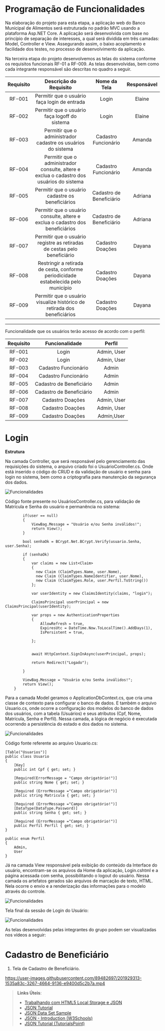 # Programação de Funcionalidades

Na elaboração do projeto para esta etapa, a aplicação web do Banco Municipal de Alimentos será estruturada no padrão MVC usando a plataforma Asp.NET Core. A aplicação será desenvolvida com base no princípio de separação de interesses, a qual será dividida em três camadas: Model, Controller e View. Assegurando assim, o baixo acoplamento e facilidade dos testes, no processo de desenvolvimento da aplicação.

Na terceira etapa do projeto desenvolvemos as telas do sistema conforme os requisitos funcionais RF-01 a RF-009. As telas desenvolvidas, bem como cada integrante responsável são descritas no quadro a seguir. 

|Requisito | Descrição do Requisito  | Nome da Tela| Responsável|
|:------:|:-----------------------------------------:|:----:|:-----:|
|RF-001| Permitir que o usuário faça login de entrada| Login| Elaine|
|RF-002| Permitir que o usuário faça logoff do sistema| Login | Elaine|
|RF-003| Permitir que o administrador cadastre os usuários do sistema| Cadastro Funcionário |Amanda|
|RF-004| Permitir que o administrador consulte, altere e exclua o cadastro dos usuários do sistema| Cadastro Funcionário|Amanda|
|RF-005| Permitir que o usuário cadastre os beneficiários| Cadastro de Beneficiário|Adriana|
|RF-006| Permitir que o usuário consulte, altere e exclua o cadastro dos beneficiários| Cadastro de Beneficiário|Adriana|
|RF-007| Permitir que o usuário registre as retiradas de cestas pelo beneficiário| Cadastro Doações|Dayana
|RF-008| Restringir a retirada de cesta, conforme periodicidade estabelecida pelo município| Cadastro Doações|Dayana|
|RF-009| Permitir que o usuário visualize histórico de retirada dos beneficiários| Cadastro Doações|Dayana|

<hr>
Funcionalidade que os usuários terão acesso de acordo com o perfil:

|Requisito | Funcionalidade | Perfil|
|:------:|:----:|:-----:|
|RF-001|  Login| Admin, User|
|RF-002|  Login | Admin, User|
|RF-003|  Cadastro Funcionário |Admin|
|RF-004|  Cadastro Funcionário|Admin|
|RF-005|  Cadastro de Beneficiário|Admin|
|RF-006|  Cadastro de Beneficiário|Admin|
|RF-007|  Cadastro Doações|Admin, User|
|RF-008|  Cadastro Doações|Admin, User|
|RF-009|  Cadastro Doações|Admin,User|


# Login
**Estrutura**

Na camada Controller, que será responsável pelo gerenciamento das requisições do sistema, o arquivo criado foi o UsuárioController.cs. Onde está inserido o código do CRUD e da validação de usuário e senha para login no sistema, bem como a criptografia para manutenção da segurança dos dados.

![Funcionalidades](img/_controller.jpg)

Código fonte presente no UsuáriosController.cs, para validação de Matrícula e Senha do usuário e permanência no sistema:

            if(user == null)
            {
                ViewBag.Message = "Usuário e/ou Senha inválidos!";
                return View();
            }

            bool senhaOk = BCrypt.Net.BCrypt.Verify(usuario.Senha, user.Senha);

            if (senhaOk)
            {
                var claims = new List<Claim>
                {
                  new Claim (ClaimTypes.Name, user.Nome),
                  new Claim (ClaimTypes.NameIdentifier, user.Nome),
                  new Claim (ClaimTypes.Role, user.Perfil.ToString())
                };

                var userIdentity = new ClaimsIdentity(claims, "login");

                ClaimsPrincipal userPrincipal = new ClaimsPrincipal(userIdentity);  

                var props = new AuthenticationProperties
                {
                    AllowRefresh = true,
                    ExpiresUtc = DateTime.Now.ToLocalTime().AddDays(1),
                    IsPersistent = true,

                };


                await HttpContext.SignInAsync(userPrincipal, props);

                return Redirect("Logado");
             
            }

            ViewBag.Message = "Usuário e/ou Senha inválidos!";
            return View();
        }

Para a camada Model geramos o ApplicationDbContext.cs, que cria uma classe de contexto para configurar o banco de dados. E também o arquivo Usuario.cs, onde ocorre a configuração dos modelos do banco de dados dos usuários, com a tabela (Usuários) e seus atributos (Cpf, Nome, Matrícula, Senha e Perfil). Nessa camada, a lógica de negócio é executada ocorrendo a persistência do estado e dos dados no sistema.

![Funcionalidades](img/_models.jpg)

Código fonte referente ao arquivo Usuario.cs:

    [Table("Usuarios")]
    public class Usuario
    {
        [Key]
        public int Cpf { get; set; }

        [Required(ErrorMessage = "Campo obrigatório!")]
        public string Nome { get; set; }

        [Required (ErrorMessage ="Campo obrigatório!")]
        public string Matricula { get; set; }

        [Required (ErrorMessage ="Campo obrigatório!")]
        [DataType(DataType.Password)]
        public string Senha { get; set; }

        [Required (ErrorMessage ="Campo obrigatório!")]
        public Perfil Perfil { get; set; }
    }

    public enum Perfil
    {
        Admin,
        User
    }

Já na camada View responsável pela exibição do conteúdo da Interface do usuário, encontram-se os arquivos da Home da aplicação, Login.cshtml e a página acessada com senha, possibilitando o logout do usuário. Nessa camada os artefatos gerados são arquivos de marcação de texto, HTML. Nela ocorre o envio e a renderização das informações para o modelo através do controle. 

![Funcionalidades](img/_views.jpg)

Tela final da sessão de Login do Usuário:

![Funcionalidades](img/tela_login.png)


As telas desenvolvidas pelas integrantes do grupo podem ser visualizadas nos vídeos a seguir:

# Cadastro de Beneficiário
1. Tela de Cadastro de Beneficiário.

https://user-images.githubusercontent.com/89482697/201929313-1535a83c-3267-4664-9136-e9400d5c2b7a.mp4




> **Links Úteis**:
>
> - [Trabalhando com HTML5 Local Storage e JSON](https://www.devmedia.com.br/trabalhando-com-html5-local-storage-e-json/29045)
> - [JSON Tutorial](https://www.w3resource.com/JSON)
> - [JSON Data Set Sample](https://opensource.adobe.com/Spry/samples/data_region/JSONDataSetSample.html)
> - [JSON - Introduction (W3Schools)](https://www.w3schools.com/js/js_json_intro.asp)
> - [JSON Tutorial (TutorialsPoint)](https://www.tutorialspoint.com/json/index.htm)

